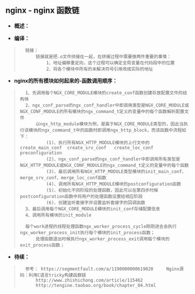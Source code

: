 ## nginx - nginx 函数链
- **概述：**
>
>
>
>
>
>
>
>

- **编译：**
>       链接：
>           链接就是把.o文件拼接在一起，在拼接过程中需要做两件重要的事情：
>               1、地址偏移重定向，这个过程可以确定全局变量在代码段中的位置
>               2、将各个模块中所有的未解决符号引用改成实际的地址
>
>

- **nginx的所有模块如何起来的-函数调用顺序：**
>       1、先调用每个NGX_CORE_MODULE模块的create_conf函数创建存放配置文件的结构体
>       2、ngx_conf_parse的ngx_conf_handler中即调用类型是NGX_CORE_MODULE或NGX_CONF_MODULE的所有模块的ngx_command_t定义的变量中的每个函数解析配置文件
>           以ngx_http_module模块为例，是属于NGX_CORE_MODULE类型的，因此当执行该模块的ngx_command_t中的函数时即调用ngx_http_block，而该函数中流程如下：
>               (1)、执行所有NGX_HTTP_MODULE模块的上行文中的create_main_conf  create_srv_conf   create_loc_conf  preconfiguration
>               (2)、ngx_conf_parse的ngx_conf_handler中即调用所有类型是NGX_HTTP_MODULE或NGX_CONF_MODULE的ngx_command_t定义的变量中的每个函数
>               (3)、最后调用所有NGX_HTTP_MODULE类型模块的init_main_conf、merge_srv_conf、merge_loc_conf函数
>               (4)、调用所有NGX_HTTP_MODULE模块的postconfiguration函数
>               (5)、初始化不同阶段的处理函数，因此可以在第四步时候postconfiguration函数中将用户的处理函数设置给相应阶段
>               (6)、创建监听套接字并设置监听套接字的回调函数
>       3、最后调用每个NGX_CORE_MODULE模块的init_conf存储配置信息
>       4、调用所有模块的init_module
>
>       每个work进程的线程处理函数ngx_worker_process_cycle刚刚进去会执行ngx_worker_process_init执行每个模块的init_process函数；
>           处理函数退出时候执行ngx_worker_process_exit调用每个模块的exit_process函数；
>
>
>
>

- **待续：**
>       参考： https://segmentfault.com/a/1190000000619020     Nginx源码：利用C语言tricky构建函数链
>           http://www.zhishichong.com/article/115462
>           http://tengine.taobao.org/book/chapter_04.html
>
>
>
>
>
>
>
>
>
>
>
>
>
>
>
